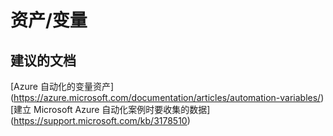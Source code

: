 
<properties
    pageTitle="assets/variables"
    description="32501570Assetsvariables"
    service="microsoft.automation"
    resource="automationaccounts"
    authors="adoyle"
    displayorder=""
    selfHelpType="generic"
    supportTopicIds="32501570"
    resourceTags=""
    productPesIds="15607"
    cloudEnvironments="public"
/>


# 资产/变量


## **建议的文档**
[Azure 自动化的变量资产] (https://azure.microsoft.com/documentation/articles/automation-variables/) <br>
[建立 Microsoft Azure 自动化案例时要收集的数据] (https://support.microsoft.com/kb/3178510)


<!--HONumber=Aug16_HO3-->


